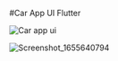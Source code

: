 #Car App UI Flutter


![Car app ui](https://user-images.githubusercontent.com/64749647/174480454-6800b260-3835-4385-84dd-3ec153177cc2.png)



![Screenshot_1655640794](https://user-images.githubusercontent.com/64749647/174480471-2509e2c2-e017-4505-b14d-1dcaa73bf0da.png)
